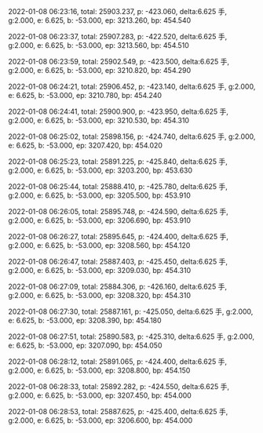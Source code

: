 2022-01-08 06:23:16, total: 25903.237, p: -423.060, delta:6.625 手, g:2.000, e: 6.625, b: -53.000, ep: 3213.260, bp: 454.540

2022-01-08 06:23:37, total: 25907.283, p: -422.520, delta:6.625 手, g:2.000, e: 6.625, b: -53.000, ep: 3213.560, bp: 454.510

2022-01-08 06:23:59, total: 25902.549, p: -423.500, delta:6.625 手, g:2.000, e: 6.625, b: -53.000, ep: 3210.820, bp: 454.290

2022-01-08 06:24:21, total: 25906.452, p: -423.140, delta:6.625 手, g:2.000, e: 6.625, b: -53.000, ep: 3210.780, bp: 454.240

2022-01-08 06:24:41, total: 25900.900, p: -423.950, delta:6.625 手, g:2.000, e: 6.625, b: -53.000, ep: 3210.530, bp: 454.310

2022-01-08 06:25:02, total: 25898.156, p: -424.740, delta:6.625 手, g:2.000, e: 6.625, b: -53.000, ep: 3207.420, bp: 454.020

2022-01-08 06:25:23, total: 25891.225, p: -425.840, delta:6.625 手, g:2.000, e: 6.625, b: -53.000, ep: 3203.200, bp: 453.630

2022-01-08 06:25:44, total: 25888.410, p: -425.780, delta:6.625 手, g:2.000, e: 6.625, b: -53.000, ep: 3205.500, bp: 453.910

2022-01-08 06:26:05, total: 25895.748, p: -424.590, delta:6.625 手, g:2.000, e: 6.625, b: -53.000, ep: 3206.690, bp: 453.910

2022-01-08 06:26:27, total: 25895.645, p: -424.400, delta:6.625 手, g:2.000, e: 6.625, b: -53.000, ep: 3208.560, bp: 454.120

2022-01-08 06:26:47, total: 25887.403, p: -425.450, delta:6.625 手, g:2.000, e: 6.625, b: -53.000, ep: 3209.030, bp: 454.310

2022-01-08 06:27:09, total: 25884.306, p: -426.160, delta:6.625 手, g:2.000, e: 6.625, b: -53.000, ep: 3208.320, bp: 454.310

2022-01-08 06:27:30, total: 25887.161, p: -425.050, delta:6.625 手, g:2.000, e: 6.625, b: -53.000, ep: 3208.390, bp: 454.180

2022-01-08 06:27:51, total: 25890.583, p: -425.310, delta:6.625 手, g:2.000, e: 6.625, b: -53.000, ep: 3207.090, bp: 454.050

2022-01-08 06:28:12, total: 25891.065, p: -424.400, delta:6.625 手, g:2.000, e: 6.625, b: -53.000, ep: 3208.800, bp: 454.150

2022-01-08 06:28:33, total: 25892.282, p: -424.550, delta:6.625 手, g:2.000, e: 6.625, b: -53.000, ep: 3207.450, bp: 454.000

2022-01-08 06:28:53, total: 25887.625, p: -425.400, delta:6.625 手, g:2.000, e: 6.625, b: -53.000, ep: 3206.600, bp: 454.000